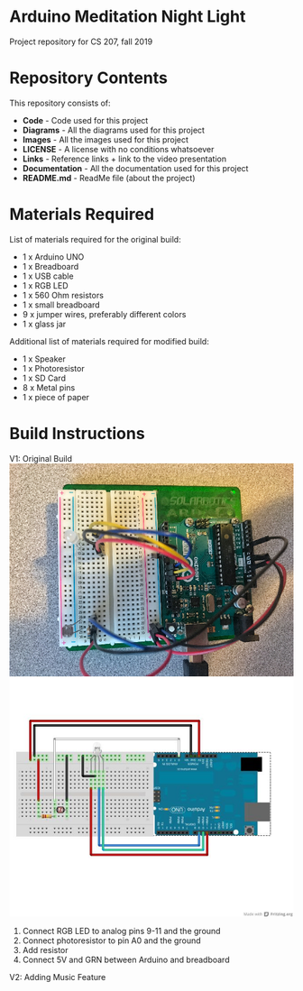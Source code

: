 # Arduino Meditation Night Light
Project repository for CS 207, fall 2019

# Repository Contents
This repository consists of:
* **Code** - Code used for this project
* **Diagrams** - All the diagrams used for this project
* **Images** - All the images used for this project
* **LICENSE** - A license with no conditions whatsoever
* **Links** - Reference links + link to the video presentation
* **Documentation** - All the documentation used for this project
* **README.md** - ReadMe file (about the project)

# Materials Required
List of materials required for the original build:
* 1 x Arduino UNO
* 1 x Breadboard
* 1 x USB cable
* 1 x RGB LED
* 1 x 560 Ohm resistors
* 1 x small breadboard
* 9 x jumper wires, preferably different colors 
* 1 x glass jar

Additional list of materials required for modified build:
* 1 x Speaker
* 1 x Photoresistor
* 1 x SD Card
* 8 x Metal pins
* 1 x piece of paper

# Build Instructions
V1: Original Build
![Build1](/Images/NightLight1.jpg)
![Build1](/Diagrams/Original%20%2B%20Photoresistor.jpg)
1. Connect RGB LED to analog pins 9-11 and the ground
2. Connect photoresistor to pin A0 and the ground
3. Add resistor
4. Connect 5V and GRN between Arduino and breadboard

V2: Adding Music Feature

